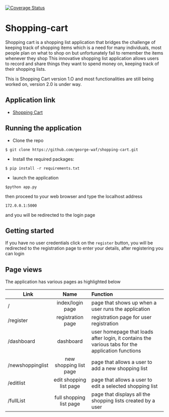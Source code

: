 [![Coverage Status](https://coveralls.io/repos/github/george-waf/shopping-cart/badge.svg)](https://coveralls.io/github/george-waf/shopping-cart)

# Shopping-cart
Shopping cart is a shopping list application that bridges the challenge of keeping track of shopping items which is a need for many individuals, most people plan on what to shop on but unfortunately fail to remember the items whenever they shop This innovative shopping list application allows users to record and share things they want to spend money on, keeping track of their shopping lists.

This is Shopping Cart version 1.O and most functionalities are still being worked on, version 2.0 is under way.
## Application link

* [Shopping Cart](https://shopping-listapp.herokuapp.com/)

## Running the application
* Clone the repo
```
$ git clone https://github.com/george-waf/shopping-cart.git
```
* Install the required packages:
```
$ pip install -r requirements.txt
```
* launch the application 
```
$python app.py
``` 
then proceed to your web browser and type the localhost address 
```
172.0.0.1:5000
```
and you will be redirected to the login page
## Getting started
If you have no user credentials click on the `register` button, you will be redirected to the registration page to enter your details,
after registering you can login
## Page views
The application has various pages as highlighted below

| Link | Name | Function |
| --- |:---:| :---|
| / | index/login page | page that shows up when a user runs the application |
| /register | registration page | registration page for user registration |
| /dashboard | dashboard | user homepage that loads after login, it contains the various tabs for the application functions |
|/newshoppinglist | new shopping list page | page that allows a user to add a new shopping list |
|/editlist | edit shopping list page | page that allows a user to edit a selected shopping list |
|/fullList | full shopping list page | page that displays all the shopping lists created by a user  |
